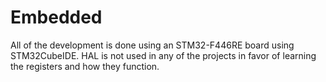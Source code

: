 # Embedded
All of the development is done using an STM32-F446RE board using STM32CubeIDE. HAL is not used in any of the projects in favor of learning the registers and how they function. 
